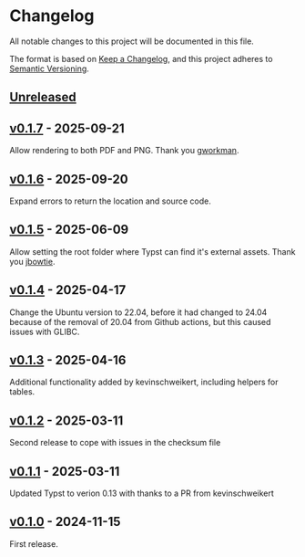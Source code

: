 # Changelog

All notable changes to this project will be documented in this file.

The format is based on [Keep a Changelog](https://keepachangelog.com/en/1.1.0/),
and this project adheres to [Semantic Versioning](https://semver.org/spec/v2.0.0.html).

## [Unreleased]

## [v0.1.7] - 2025-09-21

Allow rendering to both PDF and PNG. Thank you [gworkman](https://github.com/gworkman).

## [v0.1.6] - 2025-09-20

Expand errors to return the location and source code.

## [v0.1.5] - 2025-06-09

Allow setting the root folder where Typst can find it's external assets. Thank you [jbowtie](https://github.com/jbowtie).

## [v0.1.4] - 2025-04-17

Change the Ubuntu version to 22.04, before it had changed to 24.04 because of the removal of 20.04 from Github actions,
but this caused issues with GLIBC.

## [v0.1.3] - 2025-04-16

Additional functionality added by kevinschweikert, including helpers for tables.

## [v0.1.2] - 2025-03-11

Second release to cope with issues in the checksum file

## [v0.1.1] - 2025-03-11

Updated Typst to verion 0.13 with thanks to a PR from kevinschweikert

## [v0.1.0] - 2024-11-15

First release.

[Unreleased]: https://github.com/Hermanverschooten/typst/compare/v0.1.7...HEAD
[v0.1.0]: https://github.com/Hermanverschooten/typst/releases/tag/v0.1.0
[v0.1.1]: https://github.com/Hermanverschooten/typst/releases/tag/v0.1.1...v0.1.0
[v0.1.2]: https://github.com/Hermanverschooten/typst/releases/tag/v0.1.2...v0.1.1
[v0.1.3]: https://github.com/Hermanverschooten/typst/releases/tag/v0.1.3...v0.1.2
[v0.1.4]: https://github.com/Hermanverschooten/typst/releases/tag/v0.1.4...v0.1.3
[v0.1.5]: https://github.com/Hermanverschooten/typst/releases/tag/v0.1.5...v0.1.4
[v0.1.6]: https://github.com/Hermanverschooten/typst/releases/tag/v0.1.6...v0.1.5
[v0.1.7]: https://github.com/Hermanverschooten/typst/releases/tag/v0.1.7...v0.1.6

